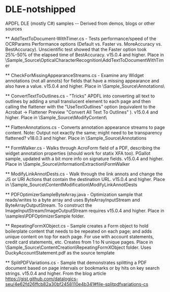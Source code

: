 # DLE-notshipped

APDFL DLE (mostly C#) samples -- Derived from demos, blogs or other sources

** AddTextToDocument-WithTimer.cs - Tests performance/speed of the OCRParams Performance options (Default vs. Faster vs. MoreAccuracy vs. BestAccuracy).  Unscientific test showed that the Faster option took 25%-50% of the elapsed time of BestAccuracy. v15.0.4 and higher. Place in \Sample_Source\OpticalCharacterRecognition\AddTextToDocumentWithTimer

** CheckForMissingAppearanceStreams.cs - Examine any Widget annotations (not all annots) for fields that have a missing appearance and also have a value.  v15.0.4 and higher. Place in \Sample_Source\Annotations\

** ConvertTextToOutlines.cs - "Tricks" APDFL into converting all text to outlines by adding a small translucent element to each page and then calling the flattener with the "UseTextOutlines" option (equivalent to the Acrobat -> Flattener Preview "Convert All Text To Outlines" ).  v15.0.4 and higher. Place in \Sample_Source\ModifyContent\

** FlattenAnnotations.cs - Converts annotation appearance streams to page content. Note: Output not exactly the same; might need to be transparency flattened?
v18.0.3 and higher. Place in \Sample_Source\Annotations

** FormWalker.cs - Walks through AcroForm field of a PDF, describing the widget annotation properties (should work for statix XFA too). PGallot sample, updated with a bit more info on signature fields.  v15.0.4 and higher. Place in \Sample_Source\InformationExtraction\FormWalker

** ModifyLinkAnnotDests.cs - Walk through the link annots and change the JS or URI Actions that contain the destination URL.   v15.0.4 and higher. Place in \Sample_Source\ContentModification\ModifyLinkAnnotDests

** PDFOptimizerSampleByteArray.java - Optimization sample that reads/writes to a byte array and uses ByteArrayInputStream and ByteArrayOutputStream.  To construct the ImageInputStream/ImageOutputStream requires v15.0.4 and higher. Place in \samples\PDFOptimizerSample folder.
 
 ** RepeatingFormXObject.cs - Sample creates a Form object to hold boilerplate content that needs to be repeated on each page; and adds unique content on top for each page. For use with account statements, credit card statements, etc. Creates from 1 to N unique pages. Place in \Sample_Source\ContentCreation\RepeatingFormXObject folder.  Uses DuckyAccountStatement.pdf as the source template

** SplitPDFVariations.cs - Sample that demonstrates splitting a PDF document based on page intervals or bookmarks or by hits on key search strings.  v15.0.4 and higher.  From the blog article https://gist.github.com/datalogics-seu/4e62fd26ffcb82a30bf2458110e4b341#file-splitpdfvariations-cs
